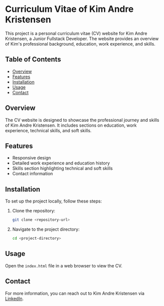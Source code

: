 # Curriculum Vitae of Kim Andre Kristensen

This project is a personal curriculum vitae (CV) website for Kim Andre Kristensen, a Junior Fullstack Developer. The website provides an overview of Kim's professional background, education, work experience, and skills.

## Table of Contents

- [Overview](#overview)
- [Features](#features)
- [Installation](#installation)
- [Usage](#usage)
- [Contact](#contact)

## Overview

The CV website is designed to showcase the professional journey and skills of Kim Andre Kristensen. It includes sections on education, work experience, technical skills, and soft skills.

## Features

- Responsive design
- Detailed work experience and education history
- Skills section highlighting technical and soft skills
- Contact information

## Installation

To set up the project locally, follow these steps:

1. Clone the repository:
   ```bash
   git clone <repository-url>
   ```
2. Navigate to the project directory:
   ```bash
   cd <project-directory>
   ```

## Usage

Open the `index.html` file in a web browser to view the CV.

## Contact

For more information, you can reach out to Kim Andre Kristensen via [LinkedIn](https://www.linkedin.com/in/kim-kristensen-4899532a1/). 